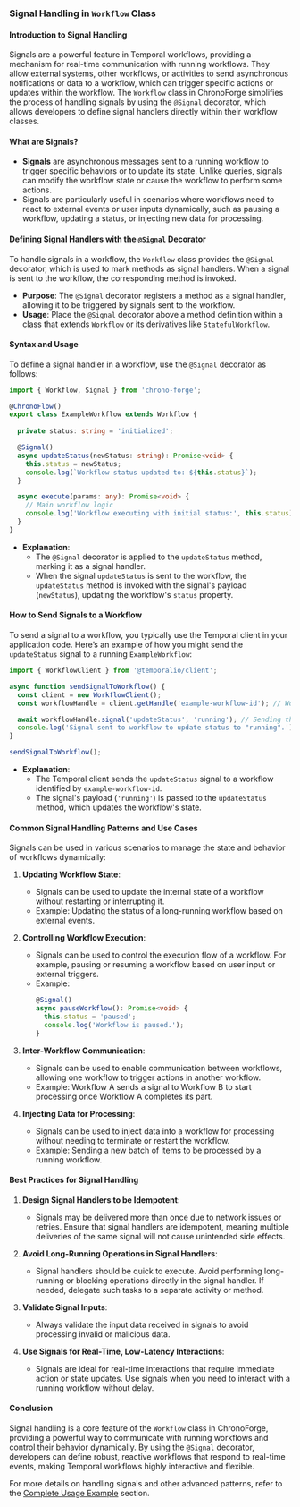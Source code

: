 ### **Signal Handling in `Workflow` Class**

#### **Introduction to Signal Handling**

Signals are a powerful feature in Temporal workflows, providing a mechanism for real-time communication with running workflows. They allow external systems, other workflows, or activities to send asynchronous notifications or data to a workflow, which can trigger specific actions or updates within the workflow. The `Workflow` class in ChronoForge simplifies the process of handling signals by using the `@Signal` decorator, which allows developers to define signal handlers directly within their workflow classes.

#### **What are Signals?**

- **Signals** are asynchronous messages sent to a running workflow to trigger specific behaviors or to update its state. Unlike queries, signals can modify the workflow state or cause the workflow to perform some actions.
- Signals are particularly useful in scenarios where workflows need to react to external events or user inputs dynamically, such as pausing a workflow, updating a status, or injecting new data for processing.

#### **Defining Signal Handlers with the `@Signal` Decorator**

To handle signals in a workflow, the `Workflow` class provides the `@Signal` decorator, which is used to mark methods as signal handlers. When a signal is sent to the workflow, the corresponding method is invoked.

- **Purpose**: The `@Signal` decorator registers a method as a signal handler, allowing it to be triggered by signals sent to the workflow.
- **Usage**: Place the `@Signal` decorator above a method definition within a class that extends `Workflow` or its derivatives like `StatefulWorkflow`.

#### **Syntax and Usage**

To define a signal handler in a workflow, use the `@Signal` decorator as follows:

```typescript
import { Workflow, Signal } from 'chrono-forge';

@ChronoFlow()
export class ExampleWorkflow extends Workflow {
  
  private status: string = 'initialized';

  @Signal()
  async updateStatus(newStatus: string): Promise<void> {
    this.status = newStatus;
    console.log(`Workflow status updated to: ${this.status}`);
  }

  async execute(params: any): Promise<void> {
    // Main workflow logic
    console.log('Workflow executing with initial status:', this.status);
  }
}
```

- **Explanation**:
  - The `@Signal` decorator is applied to the `updateStatus` method, marking it as a signal handler.
  - When the signal `updateStatus` is sent to the workflow, the `updateStatus` method is invoked with the signal's payload (`newStatus`), updating the workflow's `status` property.

#### **How to Send Signals to a Workflow**

To send a signal to a workflow, you typically use the Temporal client in your application code. Here’s an example of how you might send the `updateStatus` signal to a running `ExampleWorkflow`:

```typescript
import { WorkflowClient } from '@temporalio/client';

async function sendSignalToWorkflow() {
  const client = new WorkflowClient();
  const workflowHandle = client.getHandle('example-workflow-id'); // Workflow ID

  await workflowHandle.signal('updateStatus', 'running'); // Sending the signal
  console.log('Signal sent to workflow to update status to "running".');
}

sendSignalToWorkflow();
```

- **Explanation**:
  - The Temporal client sends the `updateStatus` signal to a workflow identified by `example-workflow-id`.
  - The signal's payload (`'running'`) is passed to the `updateStatus` method, which updates the workflow's state.

#### **Common Signal Handling Patterns and Use Cases**

Signals can be used in various scenarios to manage the state and behavior of workflows dynamically:

1. **Updating Workflow State**:
   - Signals can be used to update the internal state of a workflow without restarting or interrupting it.
   - Example: Updating the status of a long-running workflow based on external events.

2. **Controlling Workflow Execution**:
   - Signals can be used to control the execution flow of a workflow. For example, pausing or resuming a workflow based on user input or external triggers.
   - Example:
     ```typescript
     @Signal()
     async pauseWorkflow(): Promise<void> {
       this.status = 'paused';
       console.log('Workflow is paused.');
     }
     ```

3. **Inter-Workflow Communication**:
   - Signals can be used to enable communication between workflows, allowing one workflow to trigger actions in another workflow.
   - Example: Workflow A sends a signal to Workflow B to start processing once Workflow A completes its part.

4. **Injecting Data for Processing**:
   - Signals can be used to inject data into a workflow for processing without needing to terminate or restart the workflow.
   - Example: Sending a new batch of items to be processed by a running workflow.

#### **Best Practices for Signal Handling**

1. **Design Signal Handlers to be Idempotent**:
   - Signals may be delivered more than once due to network issues or retries. Ensure that signal handlers are idempotent, meaning multiple deliveries of the same signal will not cause unintended side effects.

2. **Avoid Long-Running Operations in Signal Handlers**:
   - Signal handlers should be quick to execute. Avoid performing long-running or blocking operations directly in the signal handler. If needed, delegate such tasks to a separate activity or method.

3. **Validate Signal Inputs**:
   - Always validate the input data received in signals to avoid processing invalid or malicious data.

4. **Use Signals for Real-Time, Low-Latency Interactions**:
   - Signals are ideal for real-time interactions that require immediate action or state updates. Use signals when you need to interact with a running workflow without delay.

#### **Conclusion**

Signal handling is a core feature of the `Workflow` class in ChronoForge, providing a powerful way to communicate with running workflows and control their behavior dynamically. By using the `@Signal` decorator, developers can define robust, reactive workflows that respond to real-time events, making Temporal workflows highly interactive and flexible.

For more details on handling signals and other advanced patterns, refer to the [Complete Usage Example](./complete_example.md) section.